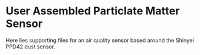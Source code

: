 # User Assembled Particlate Matter Sensor

Here lies supporting files for an air quality sensor based around the Shinyei PPD42 dust sensor.
